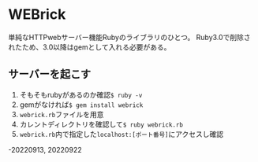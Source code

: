 # WEBrick  
単純なHTTPwebサーバー機能Rubyのライブラリのひとつ。 
Ruby3.0で削除されたため、3.0以降はgemとして入れる必要がある。 

## サーバーを起こす  
1. そもそもrubyがあるのか確認`$ ruby -v`  
2. gemがなければ`$ gem install webrick`  
3. `webrick.rb`ファイルを用意
4. カレントディレクトリを確認して`$ ruby webrick.rb`  
5. `webrick.rb`内で指定した`localhost:[ポート番号]`にアクセスし確認  

-20220913, 20220922